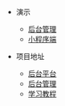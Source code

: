 * 演示
  * [后台管理]()
  * [小程序端]()

* 项目地址
  * [后台平台](http://localhost:3000/#/test)
  * [后台管理](https://github.com/Jackson0714/PassJava-Portal)
  * [学习教程](https://github.com/Jackson0714/PassJava-Learning)
